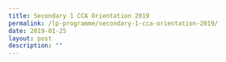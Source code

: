 ```yaml
---
title: Secondary 1 CCA Orientation 2019
permalink: /lp-programme/secondary-1-cca-orientation-2019/
date: 2019-01-25
layout: post
description: ""
---
```

